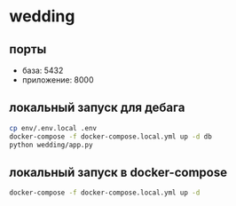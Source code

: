 # wedding

## порты

- база: 5432
- приложение: 8000

## локальный запуск для дебага

```bash
cp env/.env.local .env
docker-compose -f docker-compose.local.yml up -d db
python wedding/app.py
```

## локальный запуск в docker-compose

```bash
docker-compose -f docker-compose.local.yml up -d
```
